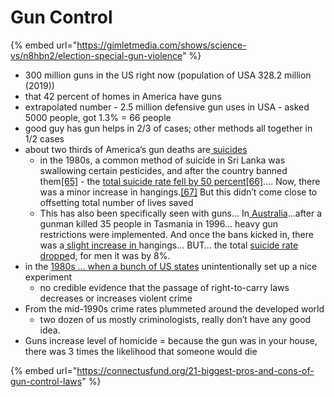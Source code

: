 # Gun Control

{% embed url="https://gimletmedia.com/shows/science-vs/n8hbn2/election-special-gun-violence" %}

* 300 million guns in the US right now \(population of USA 328.2 million \(2019\)\)
* that 42 percent of homes in America have guns
* extrapolated number - 2.5 million defensive gun uses in USA - asked 5000 people, got 1.3% = 66 people
* good guy has gun helps in 2/3 of cases; other methods all together in 1/2 cases
* about two thirds of America’s gun deaths are[ suic](https://www.google.com/url?q=http://www.cdc.gov/nchs/data/nvsr/nvsr64/nvsr64_02.pdf&sa=D&ust=1592771619202000)[ides](https://www.google.com/url?q=http://www.cdc.gov/nchs/data/nvsr/nvsr64/nvsr64_02.pdf&sa=D&ust=1592771619202000)
  * in the 1980s, a common method of suicide in Sri Lanka was swallowing certain pesticides, and after the country banned them[\[65\]](https://docs.google.com/document/d/e/2PACX-1vR92FoDxQGSq0EM5yTkpno5DCCYU6ZoE6KkE34TvzqaEYf7d77_w26jcGHdU52xjxP4HPnoQUduPZtm/pub#ftnt65) - the [total suicide rat](https://www.google.com/url?q=http://ije.oxfordjournals.org/content/36/6/1235.full&sa=D&ust=1592771619206000)[e fell ](https://www.google.com/url?q=http://ije.oxfordjournals.org/content/36/6/1235.full&sa=D&ust=1592771619206000)[by 50 percent](https://www.google.com/url?q=http://ije.oxfordjournals.org/content/36/6/1235.full&sa=D&ust=1592771619207000)[\[66\]](https://docs.google.com/document/d/e/2PACX-1vR92FoDxQGSq0EM5yTkpno5DCCYU6ZoE6KkE34TvzqaEYf7d77_w26jcGHdU52xjxP4HPnoQUduPZtm/pub#ftnt66)….  Now, there was a minor increase in hangings.[\[67\]](https://docs.google.com/document/d/e/2PACX-1vR92FoDxQGSq0EM5yTkpno5DCCYU6ZoE6KkE34TvzqaEYf7d77_w26jcGHdU52xjxP4HPnoQUduPZtm/pub#ftnt67) But this didn’t come close to offsetting total number of lives saved
  * This has also been specifically seen with guns… In[ Australia](https://www.google.com/url?q=https://www.mja.com.au/journal/2010/192/8/suicide-australia-meta-analysis-rates-and-methods-suicide-between-1988-and-2007&sa=D&ust=1592771619207000)...after a gunman killed 35 people in Tasmania in 1996... heavy gun restrictions were implemented. And once the bans kicked in, there was a[ slight increase in ](https://www.google.com/url?q=https://www.mja.com.au/journal/2010/192/8/suicide-australia-meta-analysis-rates-and-methods-suicide-between-1988-and-2007&sa=D&ust=1592771619208000)hangings… BUT… the total [suicide rate droppe](https://www.google.com/url?q=http://www.gunpolicy.org/firearms/compareyears/10/rate_of_all_gun_deaths_per_100_000_people&sa=D&ust=1592771619208000)d, for men it was by 8%.   
* in the [1980s …  when a bunch of US states](https://www.google.com/url?q=http://chicagounbound.uchicago.edu/cgi/viewcontent.cgi?article%3D1150%26context%3Dlaw_and_economics&sa=D&ust=1592771619218000) unintentionally set up a nice experiment
  * no credible evidence that the passage of right-to-carry laws decreases or increases violent crime
* From the mid-1990s crime rates plummeted around the developed world
  * two dozen of us mostly criminologists, really don’t have any good idea.
* Guns increase level of homicide = because the gun was in your house, there was 3 times the likelihood that someone would die

{% embed url="https://connectusfund.org/21-biggest-pros-and-cons-of-gun-control-laws" %}






